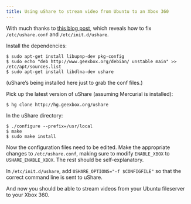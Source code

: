```yaml
---
title: Using uShare to stream video from Ubuntu to an Xbox 360
---
```

With much thanks to [this blog post](http://www.virtual-sushi.co.uk/blog/how-to-stream-videos-from-ubuntu-to-xbox360-with-ushare/), which reveals how to fix `/etc/ushare.conf` and `/etc/init.d/ushare`.

Install the dependencies:

```console
$ sudo apt-get install libupnp-dev pkg-config
$ sudo echo "deb http://www.geexbox.org/debian/ unstable main" >> /etc/apt/sources.list
$ sudo apt-get install libdlna-dev ushare
```

(uShare’s being installed here just to grab the conf files.)

Pick up the latest version of uShare (assuming Mercurial is installed):

```console
$ hg clone http://hg.geexbox.org/ushare
```

In the uShare directory:

```console
$ ./configure --prefix=/usr/local
$ make
$ sudo make install
```

Now the configuration files need to be edited. Make the appropriate changes to `/etc/ushare.conf`, making sure to modify `ENABLE_XBOX` to `USHARE_ENABLE_XBOX`. The rest should be self-explanatory.

In `/etc/init.d/ushare`, add `USHARE_OPTIONS="-f $CONFIGFILE"` so that the correct command line is sent to uShare.

And now you should be able to stream videos from your Ubuntu fileserver to your Xbox 360.

